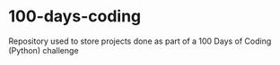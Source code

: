 # 100-days-coding
Repository used to store projects done as part of a 100 Days of Coding (Python) challenge
